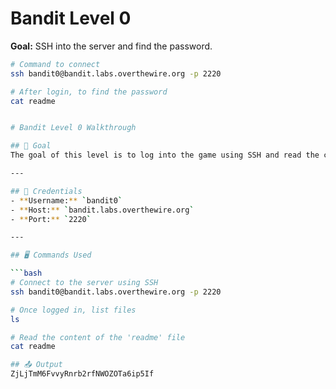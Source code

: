 # Bandit Level 0

**Goal:** SSH into the server and find the password.

```bash
# Command to connect
ssh bandit0@bandit.labs.overthewire.org -p 2220

# After login, to find the password
cat readme


# Bandit Level 0 Walkthrough

## 🧠 Goal
The goal of this level is to log into the game using SSH and read the contents of a file called `readme`.

---

## 🔐 Credentials
- **Username:** `bandit0`
- **Host:** `bandit.labs.overthewire.org`
- **Port:** `2220`

---

## 🖥️ Commands Used

```bash
# Connect to the server using SSH
ssh bandit0@bandit.labs.overthewire.org -p 2220

# Once logged in, list files
ls

# Read the content of the 'readme' file
cat readme

## 📤 Output
ZjLjTmM6FvvyRnrb2rfNWOZOTa6ip5If
